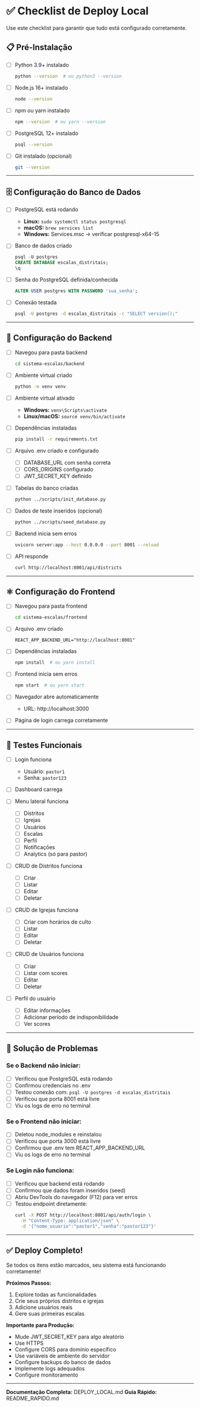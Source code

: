 # ✅ Checklist de Deploy Local

Use este checklist para garantir que tudo está configurado corretamente.

## 📋 Pré-Instalação

- [ ] Python 3.9+ instalado
  ```bash
  python --version  # ou python3 --version
  ```

- [ ] Node.js 16+ instalado
  ```bash
  node --version
  ```

- [ ] npm ou yarn instalado
  ```bash
  npm --version  # ou yarn --version
  ```

- [ ] PostgreSQL 12+ instalado
  ```bash
  psql --version
  ```

- [ ] Git instalado (opcional)
  ```bash
  git --version
  ```

---

## 🗄️ Configuração do Banco de Dados

- [ ] PostgreSQL está rodando
  - **Linux:** `sudo systemctl status postgresql`
  - **macOS:** `brew services list`
  - **Windows:** Services.msc → verificar postgresql-x64-15

- [ ] Banco de dados criado
  ```sql
  psql -U postgres
  CREATE DATABASE escalas_distritais;
  \q
  ```

- [ ] Senha do PostgreSQL definida/conhecida
  ```sql
  ALTER USER postgres WITH PASSWORD 'sua_senha';
  ```

- [ ] Conexão testada
  ```bash
  psql -U postgres -d escalas_distritais -c "SELECT version();"
  ```

---

## 🐍 Configuração do Backend

- [ ] Navegou para pasta backend
  ```bash
  cd sistema-escalas/backend
  ```

- [ ] Ambiente virtual criado
  ```bash
  python -m venv venv
  ```

- [ ] Ambiente virtual ativado
  - **Windows:** `venv\Scripts\activate`
  - **Linux/macOS:** `source venv/bin/activate`

- [ ] Dependências instaladas
  ```bash
  pip install -r requirements.txt
  ```

- [ ] Arquivo .env criado e configurado
  - [ ] DATABASE_URL com senha correta
  - [ ] CORS_ORIGINS configurado
  - [ ] JWT_SECRET_KEY definido

- [ ] Tabelas do banco criadas
  ```bash
  python ../scripts/init_database.py
  ```

- [ ] Dados de teste inseridos (opcional)
  ```bash
  python ../scripts/seed_database.py
  ```

- [ ] Backend inicia sem erros
  ```bash
  uvicorn server:app --host 0.0.0.0 --port 8001 --reload
  ```

- [ ] API responde
  ```bash
  curl http://localhost:8001/api/districts
  ```

---

## ⚛️ Configuração do Frontend

- [ ] Navegou para pasta frontend
  ```bash
  cd sistema-escalas/frontend
  ```

- [ ] Arquivo .env criado
  ```env
  REACT_APP_BACKEND_URL="http://localhost:8001"
  ```

- [ ] Dependências instaladas
  ```bash
  npm install  # ou yarn install
  ```

- [ ] Frontend inicia sem erros
  ```bash
  npm start  # ou yarn start
  ```

- [ ] Navegador abre automaticamente
  - URL: http://localhost:3000

- [ ] Página de login carrega corretamente

---

## 🧪 Testes Funcionais

- [ ] Login funciona
  - Usuário: `pastor1`
  - Senha: `pastor123`

- [ ] Dashboard carrega

- [ ] Menu lateral funciona
  - [ ] Distritos
  - [ ] Igrejas
  - [ ] Usuários
  - [ ] Escalas
  - [ ] Perfil
  - [ ] Notificações
  - [ ] Analytics (só para pastor)

- [ ] CRUD de Distritos funciona
  - [ ] Criar
  - [ ] Listar
  - [ ] Editar
  - [ ] Deletar

- [ ] CRUD de Igrejas funciona
  - [ ] Criar com horários de culto
  - [ ] Listar
  - [ ] Editar
  - [ ] Deletar

- [ ] CRUD de Usuários funciona
  - [ ] Criar
  - [ ] Listar com scores
  - [ ] Editar
  - [ ] Deletar

- [ ] Perfil do usuário
  - [ ] Editar informações
  - [ ] Adicionar período de indisponibilidade
  - [ ] Ver scores

---

## 🔧 Solução de Problemas

### Se o Backend não iniciar:

- [ ] Verificou que PostgreSQL está rodando
- [ ] Confirmou credenciais no .env
- [ ] Testou conexão com: `psql -U postgres -d escalas_distritais`
- [ ] Verificou que porta 8001 está livre
- [ ] Viu os logs de erro no terminal

### Se o Frontend não iniciar:

- [ ] Deletou node_modules e reinstalou
- [ ] Verificou que porta 3000 está livre
- [ ] Confirmou que .env tem REACT_APP_BACKEND_URL
- [ ] Viu os logs de erro no terminal

### Se Login não funciona:

- [ ] Verificou que backend está rodando
- [ ] Confirmou que dados foram inseridos (seed)
- [ ] Abriu DevTools do navegador (F12) para ver erros
- [ ] Testou endpoint diretamente:
  ```bash
  curl -X POST http://localhost:8001/api/auth/login \
    -H "Content-Type: application/json" \
    -d '{"nome_usuario":"pastor1","senha":"pastor123"}'
  ```

---

## ✅ Deploy Completo!

Se todos os itens estão marcados, seu sistema está funcionando corretamente!

**Próximos Passos:**
1. Explore todas as funcionalidades
2. Crie seus próprios distritos e igrejas
3. Adicione usuários reais
4. Gere suas primeiras escalas

**Importante para Produção:**
- Mude JWT_SECRET_KEY para algo aleatório
- Use HTTPS
- Configure CORS para domínio específico
- Use variáveis de ambiente do servidor
- Configure backups do banco de dados
- Implemente logs adequados
- Configure monitoramento

---

**Documentação Completa:** DEPLOY_LOCAL.md
**Guia Rápido:** README_RAPIDO.md
